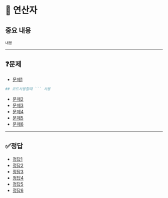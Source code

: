 # 📘 연산자

## 중요 내용
```
내용
```
------------------------------------
## ❓문제
- [문제1](#정답1)
```py
## 코드사용할때 ``` 사용 
```
- [문제2](#정답2)
- [문제3](#정답3)
- [문제4](#정답4)
- [문제5](#정답5)
- [문제6](#정답6)

-------------------------------------------

## ✅정답
- [정답1](#문제1)
- [정답2](#문제2)
- [정답3](#문제3)
- [정답4](#문제4)
- [정답5](#문제5)
- [정답6](#문제6)
